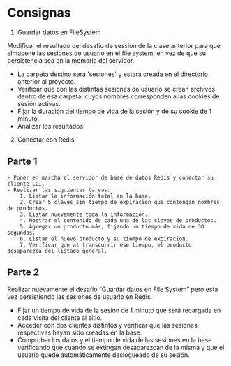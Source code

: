 # Consignas

1. Guardar datos en FileSystem

Modificar el resultado del desafío de session de la clase anterior para que almacene las sesiones de usuario en el file system; en vez de que su persistencia sea en la memoria del servidor.

- La carpeta destino será 'sesiones' y estará creada en el directorio anterior al proyecto.
- Verificar que con las distintas sesiones de usuario se crean archivos dentro de esa carpeta, cuyos nombres corresponden a las cookies de sesión activas.
- Fijar la duración del tiempo de vida de la sesión y de su cookie de 1 minuto. 
- Analizar los resultados.

2. Conectar con Redis

## Parte 1

	- Poner en marcha el servidor de base de datos Redis y conectar su cliente CLI. 
	- Realizar las siguientes tareas:
		1. Listar la información total en la base.
		2. Crear 5 claves sin tiempo de expiración que contengan nombres de productos.
		3. Listar nuevamente toda la información.
		4. Mostrar el contenido de cada una de las claves de productos.
		5. Agregar un producto más, fijando un tiempo de vida de 30 segundos.
		6. Listar el nuevo producto y su tiempo de expiración.
		7. Verificar que al transcurrir ese tiempo, el producto desaparezca del listado general.

## Parte 2

Realizar nuevamente el desafío “Guardar datos en File System” pero esta vez persistiendo las sesiones de usuario en Redis.

- Fijar un tiempo de vida de la sesión de 1 minuto que será recargada en cada visita del cliente al sitio.
- Acceder con dos clientes distintos y verificar que las sesiones respectivas hayan sido creadas en la base.
- Comprobar los datos y el tiempo de vida de las sesiones en la base verificando que cuando se extingan desaparezcan de la misma y que el usuario quede automáticamente deslogueado de su sesión.

